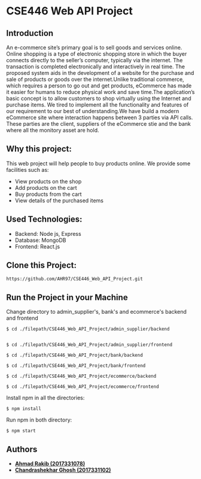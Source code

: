 # CSE446 Web API Project


## Introduction
An e-commerce site’s primary goal is to sell goods and services online. Online
shopping is a type of electronic shopping store in which the buyer connects
directly to the seller’s computer, typically via the internet. The transaction is
completed electronically and interactively in real time.
The proposed system aids in the development of a website for the purchase
and sale of products or goods over the internet.Unlike traditional commerce,
which requires a person to go out and get products, eCommerce has made it
easier for humans to reduce physical work and save time.The application’s basic
concept is to allow customers to shop virtually using the Internet and purchase
items.
We tired to implement all the functionality and features of our requirement
to our best of understanding.We have build a modern eCommerce site where
interaction happens between 3 parties via API calls. These parties are the client,
suppliers of the eCommerce stie and the bank where all the monitory asset are
hold.

## Why this project:
This web project will help people to buy products online. We provide some facilities such as:
<ul>
<li>View products on the shop</li>
<li>Add products on the cart</li>
<li>Buy products from the cart</li>
<li>View details of the purchased items</li>
</ul>


## Used Technologies:
<ul>
<li>Backend: Node js, Express</li>
<li>Database: MongoDB</li> 
<li>Frontend: React.js</li>
</ul>

## Clone this Project:
```
https://github.com/AHR97/CSE446_Web_API_Project.git
```

## Run the Project in your Machine

Change directory to admin_supplier's, bank's and ecommerce's backend and frontend
```
$ cd ./filepath/CSE446_Web_API_Project/admin_supplier/backend


$ cd ./filepath/CSE446_Web_API_Project/admin_supplier/frontend

$ cd ./filepath/CSE446_Web_API_Project/bank/backend

$ cd ./filepath/CSE446_Web_API_Project/bank/frontend

$ cd ./filepath/CSE446_Web_API_Project/ecommerce/backend

$ cd ./filepath/CSE446_Web_API_Project/ecommerce/frontend

```

Install npm in all the directories:
```
$ npm install
```
Run npm in both directory:
```
$ npm start
```




## Authors
- <b>[Ahmad Rakib (2017331078)](https://github.com/AHR97)</b>
- <b>[Chandrashekhar Ghosh (2017331102)](https://github.com/chandrashekhar13)</b>

